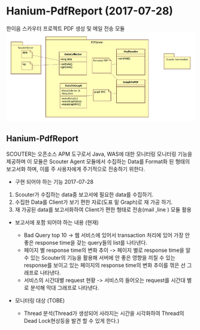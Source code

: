 # Hanium-PdfReport (2017-07-28)
한이음 스카우터 프로젝트 PDF 생성 및 메일 전송 모듈
![Screen](./doc/uml_2017_07_28.jpg)

## Hanium-PdfReport
SCOUTER는 오픈소스 APM 도구로서 Java, WAS에 대한 모니터링 모니터링 기능을 제공하며 이 모듈은 Scouter Agent 모듈에서 수집하는 Data를 Format화 된 형태의 보고서화 하며, 이를 주 사용자에게 주기적으로 전송하기 위한다.


- 구현 되어야 하는 기능 2017-07-28
1) Scouter가 수집하는 data중 보고서에 필요한 data를 수집하기.
2) 수집한 Data를 Client가 보기 편한 자료(도표 밑 Graph)로 재 가공 하기.
3) 재 가공된 data를 보고서화하여 Client가 편한 형태로 전송(mail ,line ) 모듈 활용


 - 보고서에 포함 되어야 하는 내용 (현재)
   - Bad Query top 10 -> 웹 서비스에 있어서 transaction 처리에 있어 가장 안 좋은 response time을 갖는 query들의 list를 나타낸다.
   - 페이지 별 response time의 변화 추이 -> 페이지 별로 response time을 알 수 있는 Scouter의 기능을 활용해 서버에 안 좋은 영향을 끼칠 수 있는 response를 보이고 있는 페이지의 response time의 변화 추이를 꺾은 선 그래프로 나타낸다.
   - 서비스의 시간대별 request  현황 -> 서비스의 들어오는 request를 시간대 별로 분석해 막대 그래프로 나타낸다.


 - 모니터링 대상 (TOBE)
   - Thread 분석(Thread가 생성되어 사라지는 시간을 시각화하여 Thread의 Dead Lock현상등을 발견 할 수 있게 한다.)

